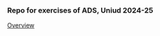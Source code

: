 ### Repo for exercises of ADS, Uniud 2024-25
[Overview](https://elearning.uniud.it/moodle/course/view.php?id=2261)
